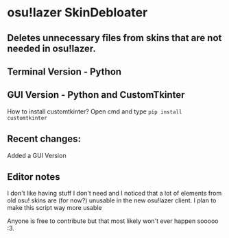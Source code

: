 # osu!lazer SkinDebloater
## Deletes unnecessary files from skins that are not needed in osu!lazer.
## Terminal Version - Python
## GUI Version - Python and CustomTkinter
How to install customtkinter?
Open cmd and type
`pip install customtkinter`

## Recent changes:
Added a GUI Version

## Editor notes
I don't like having stuff I don't need and I noticed that a lot of elements from old osu! skins are (for now?) unusable in the new osu!lazer client.
I plan to make this script way more usable

Anyone is free to contribute but that most likely won't ever happen sooooo :3.
